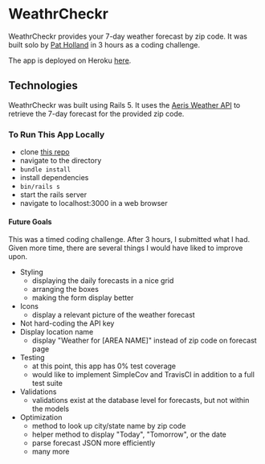 # WeathrCheckr

WeathrCheckr provides your 7-day weather forecast by zip code. It was built solo by [Pat Holland](https://github.com/pholls) in 3 hours as a coding challenge.

The app is deployed on Heroku [here](https://weathrcheckr.herokuapp.com/).

## Technologies

WeathrCheckr was built using Rails 5. It uses the [Aeris Weather API](https://www.aerisweather.com/support/docs/api/) to retrieve the 7-day forecast for the provided zip code.

### To Run This App Locally

* clone [this repo](https://github.com/pholls/weather.git)
* navigate to the directory
* `bundle install`
* install dependencies
* `bin/rails s`
* start the rails server
* navigate to localhost:3000 in a web browser

#### Future Goals

This was a timed coding challenge. After 3 hours, I submitted what I had. Given more time, there are several things I would have liked to improve upon.

* Styling
    * displaying the daily forecasts in a nice grid
    * arranging the boxes
    * making the form display better
* Icons
    * display a relevant picture of the weather forecast
* Not hard-coding the API key
* Display location name
    * display "Weather for [AREA NAME]" instead of zip code on forecast page
* Testing
    * at this point, this app has 0% test coverage
    * would like to implement SimpleCov and TravisCI in addition to a full test suite
* Validations
    * validations exist at the database level for forecasts, but not within the models
* Optimization
    * method to look up city/state name by zip code
    * helper method to display "Today", "Tomorrow", or the date
    * parse forecast JSON more efficiently
    * many more
